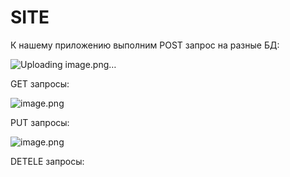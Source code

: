 # SITE

К нашему приложению выполним POST запрос на разные БД:

![Uploading image.png…]()


GET запросы:

![image.png](attachment:d6d76e2f-8575-4164-b77c-d225404f566c:image.png)

PUT запросы:

![image.png](attachment:ee082371-a6df-4e26-a9be-2cacc00df9f6:image.png)

DETELE запросы:
